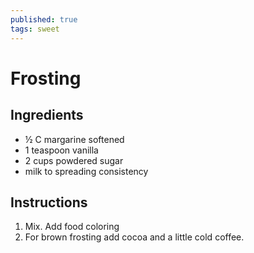 ```yaml
---
published: true
tags: sweet
---
```

# Frosting

## Ingredients
- ½ C margarine softened
- 1 teaspoon vanilla
- 2 cups powdered sugar
- milk to spreading consistency

## Instructions
1. Mix. Add food coloring
2. For brown frosting add cocoa and a little cold coffee.